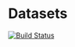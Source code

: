 # Datasets

[![Build Status](https://travis-ci.org/rcnlee/Datasets.jl.svg?branch=master)](https://travis-ci.org/rcnlee/Datasets.jl)
